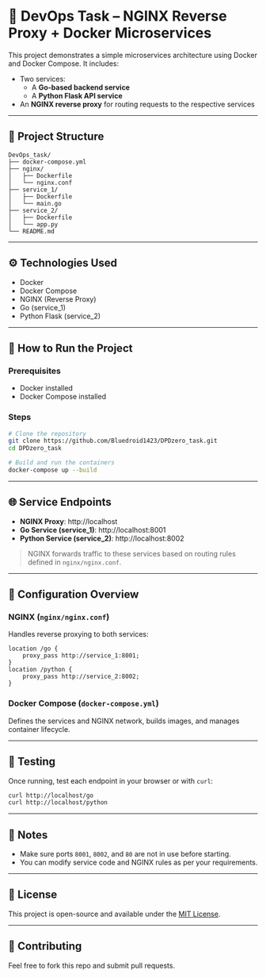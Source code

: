# 🚀 DevOps Task – NGINX Reverse Proxy + Docker Microservices

This project demonstrates a simple microservices architecture using Docker and Docker Compose. It includes:

- Two services:  
  - A **Go-based backend service**  
  - A **Python Flask API service**  
- An **NGINX reverse proxy** for routing requests to the respective services

---

## 📁 Project Structure

```
DevOps_task/
├── docker-compose.yml
├── nginx/
│   ├── Dockerfile
│   └── nginx.conf
├── service_1/
│   ├── Dockerfile
│   └── main.go
├── service_2/
│   ├── Dockerfile
│   └── app.py
└── README.md
```

---

## ⚙️ Technologies Used

- Docker
- Docker Compose
- NGINX (Reverse Proxy)
- Go (service_1)
- Python Flask (service_2)

---

## 🚀 How to Run the Project

### Prerequisites

- Docker installed
- Docker Compose installed

### Steps

```bash
# Clone the repository
git clone https://github.com/Bluedroid1423/DPDzero_task.git
cd DPDzero_task

# Build and run the containers
docker-compose up --build
```

---

## 🌐 Service Endpoints

- **NGINX Proxy**: http://localhost  
- **Go Service (service_1)**: http://localhost:8001  
- **Python Service (service_2)**: http://localhost:8002  

> NGINX forwards traffic to these services based on routing rules defined in `nginx/nginx.conf`.

---

## 🔧 Configuration Overview

### NGINX (`nginx/nginx.conf`)

Handles reverse proxying to both services:

```nginx
location /go {
    proxy_pass http://service_1:8001;
}
location /python {
    proxy_pass http://service_2:8002;
}
```

### Docker Compose (`docker-compose.yml`)

Defines the services and NGINX network, builds images, and manages container lifecycle.

---

## 🧪 Testing

Once running, test each endpoint in your browser or with `curl`:

```bash
curl http://localhost/go
curl http://localhost/python
```

---

## 📌 Notes

- Make sure ports `8001`, `8002`, and `80` are not in use before starting.
- You can modify service code and NGINX rules as per your requirements.

---

## 📄 License

This project is open-source and available under the [MIT License](LICENSE).

---

## 🤝 Contributing

Feel free to fork this repo and submit pull requests.
